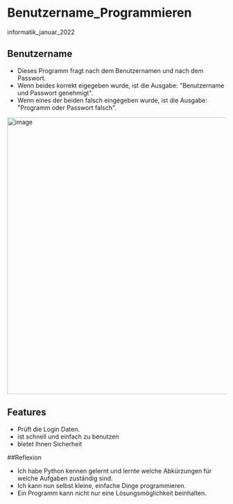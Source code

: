 # Benutzername_Programmieren
informatik_januar_2022

## Benutzername

- Dieses Programm fragt nach dem Benutzernamen und nach dem Passwort.
- Wenn beides korrekt eigegeben wurde, ist die Ausgabe: "Benutzername und Passwort genehmigt".
- Wenn eines der beiden falsch eingegeben wurde, ist die Ausgabe: "Programm oder Passwort falsch".


<img width="637" alt="image" src="https://user-images.githubusercontent.com/97448614/148772135-2a7e331a-6137-4e81-9817-182fabb19955.png">

## Features

- Prüft die Login Daten.
- ist schnell und einfach zu benutzen
- bietet Ihnen Sicherheit

##Reflexion

- Ich habe Python kennen gelernt und lernte welche Abkürzungen für welche Aufgaben zuständig sind. 
- Ich kann nun selbst kleine, einfache Dinge programmieren.
- Ein Programm kann nicht nur eine Lösungsmöglichkeit beinhalten.
